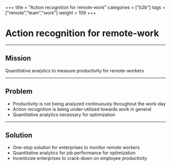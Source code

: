 +++
title = "Action recognition for remote-work"
categories = ["b2b"]
tags = ["remote","team","work"]
weight = 109
+++

# Action recognition for remote-work

---

## Mission

Quantitative analytics to measure productivity for remote-workers

---

## Problem

- Productivity is not being analyzed continuously throughout the work-day
- Action recognition is being under-utilized towards work in general
- Quantitative analytics necessary for optimization

---

## Solution

- One-stop solution for enterprises to monitor remote workers
- Quantitative analytics for job performance for optimization
- Incentivize enterprises to crack-down on employee productivity

